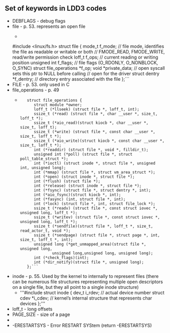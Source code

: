 ## Set of keywords in LDD3 codes

+ DEBFLAGS - debug flags
+ file - p. 53. represents an open file
	+ ```c
	#include <linux/fs.h>
	struct file {
		mode_t f_mode; // file mode, identifies the file as readable or writable or both
						// FMODE_READ, FMODE_WRITE, read/write permission check
		loff_t f_ops; // current reading or writing position
		unsigned int f_flags; // file flags (O_RDONLY, O_NONBLOCK, O_SYNC)
		struct file_operations *f_op;
		void *private_data; // open syscall sets this ptr to NULL before calling
							// open for the driver
		struct dentry *f_dentry; // directory entry associated with the file
	};```
+ FILE - p. 53. only used in C
+ file_operations - p. 49
    + ```#include <linux/fs.h>
         struct file_operations {
            struct module *owner;
            loff_t (*llseek) (struct file *, loff_t, int);
            ssize_t (*read) (struct file *, char __user *, size_t, loff_t *);
            ssize_t (*aio_read)(struct kiocb *, char __user *, size_t, loff_t);
            ssize_t (*write) (struct file *, const char __user *, size_t, loff_t *);
            ssize_t (*aio_write)(struct kiocb *, const char __user *, size_t, loff_t *);
            int (*readdir) (struct file *, void *, filldir_t);
            unsigned int (*poll) (struct file *, struct poll_table_struct *);
            int (*ioctl) (struct inode *, struct file *, unsigned int, unsigned long);
            int (*mmap) (struct file *, struct vm_area_struct *);
            int (*open) (struct inode *, struct file *);
            int (*flush) (struct file *);
            int (*release) (struct inode *, struct file *);
            int (*fsync) (struct file *, struct dentry *, int);
            int (*aio_fsync)(struct kiocb *, int);
            int (*fasync) (int, struct file *, int);
            int (*lock) (struct file *, int, struct file_lock *);
            ssize_t (*readv) (struct file *, const struct iovec *, unsigned long, loff_t *);
            ssize_t (*writev) (struct file *, const struct iovec *, unsigned long, loff_t *);
            ssize_t (*sendfile)(struct file *, loff_t *, size_t, read_actor_t, void *);
            ssize_t (*sendpage) (struct file *, struct page *, int, size_t, loff_t *, int);
            unsigned long (*get_unmapped_area)(struct file *, unsigned long, 
                    unsigned long,unsigned long, unsigned long);
            int (*check_flags)(int);
            int (*dir_notify)(struct file *, unsigned long);
         };```
+ inode - p. 55. Used by the kernel to internally to represent files (there can be numerous file structures representing multiple open descriptors on a single file, but they all point to a single inode structure)
    + '''#include
         struct inode {
             dev_t i_rdev; // actual device number
             struct cdev *i_cdev; // kernel’s internal structure that represents char devices
         };'''
+ loff_t - long offsets
+ PAGE_SIZE - size of a page
+
+ -ERESTARTSYS - Error RESTART SYStem (return -ERESTARTSYS)
